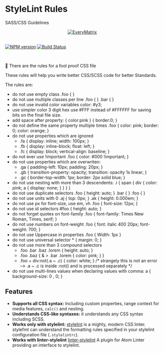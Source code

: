 # StyleLint Rules
SASS/CSS Guidelines

<div align="center">
  <a href="https://everymatrix.com/sass-standards.pdf">
    <img src="https://everymatrix.com/wp-content/themes/em2/img/redesign/logo-everymatrix.png" alt="EveryMatrix" />
  </a>
</div>
<br>
<p>
<a href="https://www.npmjs.org/package/stylelint"><img src="http://img.shields.io/npm/v/stylelint.svg" alt="NPM version"></a>
<a href="https://travis-ci.org/stylelint/stylelint"><img src="https://travis-ci.org/stylelint/stylelint.svg?branch=master" alt="Build Status"></a>
</p>

<br>

:tada: There are the rules for a fool proof CSS file

These rules will help you write better CSS/SCSS code for better Standards.

The rules are:

- do not use empty class  .foo { }
- do not use multiple classes per line  .foo { } .bar { }
- do not use invalid color variables  color: #y3;
- use simpler color 3 digit hex  use #FFF instead of #FFFFFF for saving bits on the final file size.
- add space after property: { color:pink } { border:0; }
- do not define the same property multiple times .foo { color: pink; border: 0; color: orange;   }
- do not use properties which are ignored
    - .fa { display: inline; width: 100px; }
    - .fb { display: inline-block; float: left; }
    - .fc { display: block; vertical-align: baseline; }
- do not ever use !important .foo { color: #000 !important; }
- do not use properties which are overwriten:
    - .ga { padding-left: 10px; padding: 20px; }
    - .gb { transition-property: opacity; transition: opacity 1s linear; }
    - .gc { border-top-width: 1px;  border: 2px solid blue; }
- do not use nesting with more than 3 descendents:
.i {
    span {
        div { color: pink;
            a { display: none; }
        }
    }
}
- do not use duplicate selectors .foo { height: auto; } .bar { } .foo { }
- do not use units with 0 .aj { top: 0px; } .ak { height: 0.000em; }
- do not use px for font-size, use em, vh .foo { font-size: 12px; }
- do not use id selectors #foo { height: auto; }
- do not forget quotes on font-family .foo { font-family: Times New Roman, Times, serif; }
- do not use numbers on font-weight .foo { font: italic 400 20px; font-weight: 700; }
- do not use Uppercase in properties .foo { Width: 1px }
- do not use universal selector * { margin: 0; }
- do not use more than 3 compound selectors
    - .foo .bar .baz .lorem { height: auto; }
    - .foo .baz {
        & > .bar .lorem { color: pink; }
        }
    - .foo + div:not(.a ~ .c) { color: white; } /* strangely this is not an error --> .a ~ .c is inside :not() and is processed separately */
- do not use multi-lines values when declaring values with comma:
    a { background-size: 0
      , 0; }



## Features
- **Supports all CSS syntax:** Including custom properties, range context for media features, `calc()` and nesting.
- **Understands CSS-like syntaxes:** it understands any CSS syntax including SCSS.
- **Works only with stylelint:** [stylelint](http://stylelint.io/) is a mighty, modern CSS linter. stylefmt can understand the formatting rules specified in your stylelint configuration file (`.stylelintrc`).
- **Works with linter-stylelint** [linter-stylelint](https://atom.io/packages/linter-stylelint) A plugin for Atom Linter providing an interface to stylelint.
